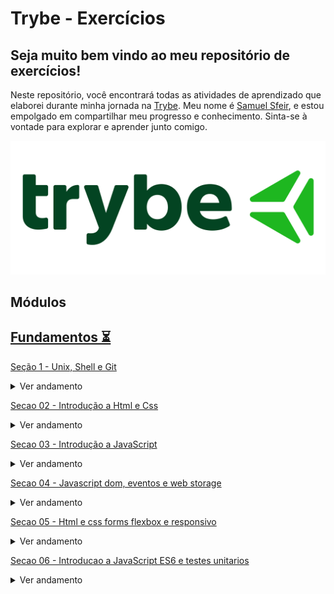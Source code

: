 # Trybe - Exercícios

## Seja muito bem vindo ao meu repositório de exercícios!

Neste repositório, você encontrará todas as atividades de aprendizado que elaborei durante minha jornada na [Trybe](https://www.trybe.com/). Meu nome é [Samuel Sfeir](https://www.linkedin.com/in/samuel-sfeir-434152278/), e estou empolgado em compartilhar meu progresso e conhecimento. Sinta-se à vontade para explorar e aprender junto comigo.



 <img src="Img.png">

## Módulos

## [Fundamentos ⏳](https://github.com/SamuelSfeir/Trybe-exercicios/tree/main/fundamentos)



[Seção 1 - Unix, Shell e Git](https://github.com/SamuelSfeir/Trybe-exercicios/tree/main/fundamentos/secao-01-unix-shell-git-e-github/dia-01-unix-e-shell)

<details>
<summary>Ver andamento</summary>

- [x] Dia 01 - Unix e Shell
- [x] Dia 02 - Git: O que é e para que serve
- [x] Dia 03 - Git e GitHub: Entendendo os comandos

</details>

[Secao 02 - Introdução a Html e Css](https://github.com/SamuelSfeir/Trybe-exercicios/tree/main/fundamentos/secao-02-introducao-a-html-e-css)

<details>
<summary>Ver andamento</summary>

- [x] Dia 01 - Estruturas de página
- [x] Dia 02 - Html e css - primeiros passos em css
- [x] Dia 03 - Html e css - seletores e posicionamento
- [x] Dia 04 - Html semântico

</details>

[Secao 03 - Introdução a JavaScript](https://github.com/SamuelSfeir/Trybe-exercicios/tree/main/fundamentos/secao-03-introducao-a-javascript)

<details>
<summary>Ver andamento</summary>

- [x] Dia 01 - Primeiros passos no JavaScript
- [x] Dia 02 - Array e Estrutura de Repetição
- [x] Dia 03 - Funções
- [x] Dia 04 - Objetos
- [x] Dia 05 - JSON e Dia de Prática

</details>

[Secao 04 - Javascript dom, eventos e web storage](https://github.com/SamuelSfeir/Trybe-exercicios/tree/main/fundamentos/secao-04-javascript-dom-eventos-e-web-storage)

<details>
<summary>Ver andamento</summary>

- [x] Dia 01 - Javascript - Dom e seletores
- [x] Dia 02 - Javascript - Trabalhando com elementos
- [x] Dia 03 - Javascript - Eventos
- [x] Dia 04 - Javascript - web storage

</details>

[Secao 05 - Html e css forms flexbox e responsivo](https://github.com/SamuelSfeir/Trybe-exercicios/tree/main/fundamentos/secao-05-html-e-css-forms-flexbox-e-responsivo)

<details>
<summary>Ver andamento</summary>

- [x] Dia 01 - Html e css - forms
- [x] Dia 02 - Bibliotecas Javascript e frameworks css
- [x] Dia 03 - Flexbox parte 1
- [x] Dia 04 - Flexbox parte 2
- [x] Dia 05 - Responsividade

</details>

[Secao 06 - Introducao a JavaScript ES6 e testes unitarios](https://github.com/SamuelSfeir/Trybe-exercicios/tree/main/fundamentos/secao-06-introducao-a-javascript-es6-e-testes-unitarios)

<details>
<summary>Ver andamento</summary>

- [x] Dia 01 - Fluxo de Exceções
- [x] Dia 02 - Primeiros Passos em Jest
- [x] Dia 03 - Matchers e Cobertura de Código

</details>



